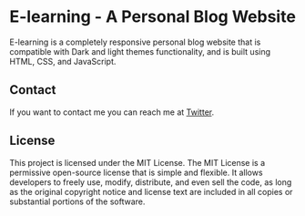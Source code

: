 # E-learning - A Personal Blog Website

E-learning is a completely responsive personal blog website that is compatible with Dark and light themes functionality,  and is built using HTML, CSS, and JavaScript.

## Contact

If you want to contact me you can reach me at [Twitter](https://twitter.com/sunnysi_010).

## License

This project is licensed under the MIT License. The MIT License is a permissive open-source license that is simple and flexible. It allows developers to freely use, modify, distribute, and even sell the code, as long as the original copyright notice and license text are included in all copies or substantial portions of the software.
